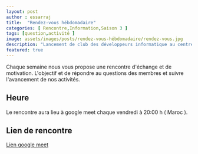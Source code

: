 ```yaml
---
layout: post
author : essarraj
title:  "Rendez-vous hébdomadaire"
categories: [ Rencontre,Information,Saison 3 ]
tags: [question,activité ]
image: assets/images/posts/rendez-vous-hébdomadaire/rendez-vous.jpg
description: "Lancement de club des développeurs informatique au centre solidaire digital SoliCode à Tanger"
featured: true
---
```


Chaque semaine nous vous propose une rencontre d'échange et de motivation. L'objectif et de répondre au questions des membres et suivre l'avancement de nos activités.

## Heure

Le rencontre aura lieu à google meet chaque vendredi à 20:00 h ( Maroc ).

## Lien de rencontre 

[Lien google meet](https://meet.google.com/nrc-jemf-can)

